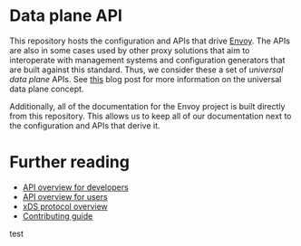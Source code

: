 # Data plane API

This repository hosts the configuration and APIs that drive [Envoy](https://www.envoyproxy.io/). The
APIs are also in some cases used by other proxy solutions that aim to interoperate with management
systems and configuration generators that are built against this standard. Thus, we consider these a
set of *universal data plane* APIs. See [this](https://medium.com/@mattklein123/the-universal-data-plane-api-d15cec7a)
blog post for more information on the universal data plane concept.

Additionally, all of the documentation for the Envoy project is built directly from this repository.
This allows us to keep all of our documentation next to the configuration and APIs that derive it.

# Further reading

* [API overview for developers](API_OVERVIEW.md)
* [API overview for users](https://www.envoyproxy.io/docs/envoy/latest/configuration/overview/v2_overview#)
* [xDS protocol overview](XDS_PROTOCOL.md)
* [Contributing guide](CONTRIBUTING.md)

test

